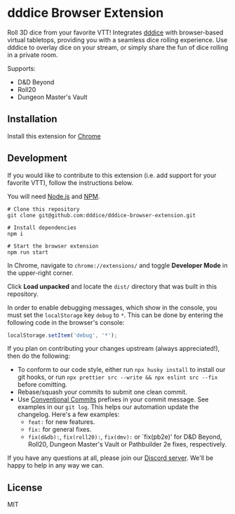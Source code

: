 # dddice Browser Extension

Roll 3D dice from your favorite VTT! Integrates [dddice](https://dddice.com) with browser-based virtual tabletops,
providing you with a seamless dice rolling experience. Use dddice to overlay dice on your stream, or simply share the fun
of dice rolling in a private room.

Supports:

* D&D Beyond
* Roll20
* Dungeon Master's Vault


## Installation

Install this extension for [Chrome](https://chrome.google.com/webstore/detail/dddice/npmficphbhbhebhjfekjopgkpojjcfem)

## Development

If you would like to contribute to this extension (i.e. add support for your favorite VTT), follow the instructions
below.

You will need [Node.js](https://nodejs.org/en/) and [NPM](https://www.npmjs.com/).

``` shell
# Clone this repository
git clone git@github.com:dddice/dddice-browser-extension.git

# Install dependencies
npm i

# Start the browser extension
npm run start
```

In Chrome, navigate to `chrome://extensions/` and toggle **Developer Mode** in the upper-right corner.

Click **Load unpacked** and locate the `dist/` directory that was built in this repository.

In order to enable debugging messages, which show in the console, you must set the `localStorage` key `debug` to `*`. This
can be done by entering the following code in the browser's console:

```javascript
localStorage.setItem('debug', '*');
```

If you plan on contributing your changes upstream (always appreciated!), then do the following:

* To conform to our code style, either run `npx husky install` to install our git hooks, or run
  `npx prettier src --write && npx eslint src --fix` before comitting.
* Rebase/squash your commits to submit one clean commit.
* Use [Conventional Commits](https://www.conventionalcommits.org/en/v1.0.0/) prefixes in your commit message. See
  examples in our `git log`. This helps our automation update the changelog. Here's a few examples:
  * `feat:` for new features.
  * `fix:` for general fixes.
  * `fix(d&db):`, `fix(roll20):`, `fix(dmv):` or `fix(pb2e)' for D&D Beyond, Roll20, Dungeon Master's Vault or Pathbuilder 2e fixes,
     respectively.

If you have any questions at all, please join our [Discord server](https://discord.gg/VzHq5TfAr6). We'll be happy to help
in any way we can.

## License

MIT
